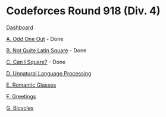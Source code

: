 # Codeforces Round 918 (Div. 4)

[Dashboard](https://codeforces.com/contest/1915)

[A. Odd One Out](https://codeforces.com/contest/1915/problem/A) - Done

[B. Not Quite Latin Square](https://codeforces.com/contest/1915/problem/B) - Done

[C. Can I Square?](https://codeforces.com/contest/1915/problem/C) - Done

[D. Unnatural Language Processing](https://codeforces.com/contest/1915/problem/D)

[E. Romantic Glasses](https://codeforces.com/contest/1915/problem/E)

[F. Greetings](https://codeforces.com/contest/1915/problem/F)

[G. Bicycles](https://codeforces.com/contest/1915/problem/G)
